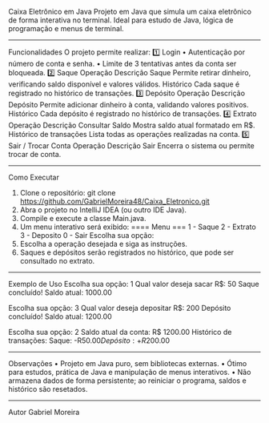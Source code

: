 Caixa Eletrônico em Java
Projeto em Java que simula um caixa eletrônico de forma interativa no terminal. Ideal para estudo de Java, lógica de programação e menus de terminal.
________________________________________
Funcionalidades
O projeto permite realizar:
1️⃣ Login
•	Autenticação por número de conta e senha.
•	Limite de 3 tentativas antes da conta ser bloqueada.
2️⃣ Saque
Operação	Descrição
Saque	Permite retirar dinheiro, verificando saldo disponível e valores válidos.
Histórico	Cada saque é registrado no histórico de transações.
3️⃣ Depósito
Operação	Descrição
Depósito	Permite adicionar dinheiro à conta, validando valores positivos.
Histórico	Cada depósito é registrado no histórico de transações.
4️⃣ Extrato
Operação	Descrição
Consultar Saldo	Mostra saldo atual formatado em R$.
Histórico de transações	Lista todas as operações realizadas na conta.
5️⃣ Sair / Trocar Conta
Operação	Descrição
Sair	Encerra o sistema ou permite trocar de conta.
________________________________________
Como Executar
1.	Clone o repositório:
git clone https://github.com/GabrielMoreira48/Caixa_Eletronico.git
2.	Abra o projeto no IntelliJ IDEA (ou outro IDE Java).
3.	Compile e execute a classe Main.java.
4.	Um menu interativo será exibido:
==== Menu ===
1 - Saque
2 - Extrato
3 - Deposito
0 - Sair
Escolha sua opção:
5.	Escolha a operação desejada e siga as instruções.
6.	Saques e depósitos serão registrados no histórico, que pode ser consultado no extrato.
________________________________________
Exemplo de Uso
Escolha sua opção: 1
Qual valor deseja sacar R$: 50
Saque concluído! Saldo atual: 1000.00

Escolha sua opção: 3
Qual valor deseja depositar R$: 200
Depósito concluído! Saldo atual: 1200.00

Escolha sua opção: 2
Saldo atual da conta: R$ 1200.00
Histórico de transações:
Saque: -R$50.00
Depósito: +R$200.00
________________________________________
Observações
•	Projeto em Java puro, sem bibliotecas externas.
•	Ótimo para estudos, prática de Java e manipulação de menus interativos.
•	Não armazena dados de forma persistente; ao reiniciar o programa, saldos e histórico são resetados.
________________________________________
Autor
Gabriel Moreira

